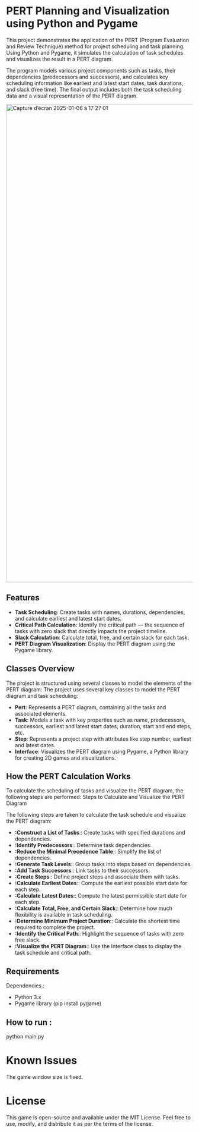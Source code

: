  # PERT Planning and Visualization using Python and Pygame

This project demonstrates the application of the PERT (Program Evaluation and Review Technique) method for project scheduling and task planning. Using Python and Pygame, it simulates the calculation of task schedules and visualizes the result in a PERT diagram.

The program models various project components such as tasks, their dependencies (predecessors and successors), and calculates key scheduling information like earliest and latest start dates, task durations, and slack (free time). The final output includes both the task scheduling data and a visual representation of the PERT diagram.

<img width="1287" alt="Capture d’écran 2025-01-06 à 17 27 01" src="https://github.com/user-attachments/assets/bc38226c-d2bc-4d50-8599-c3604580b834" />


## Features
- **Task Scheduling**: Create tasks with names, durations, dependencies, and calculate earliest and latest start dates.
- **Critical Path Calculation**: Identify the critical path — the sequence of tasks with zero slack that directly impacts the project timeline.
- **Slack Calculation**: Calculate total, free, and certain slack for each task.
- **PERT Diagram Visualization**: Display the PERT diagram using the Pygame library.

## Classes Overview

The project is structured using several classes to model the elements of the PERT diagram:
The project uses several key classes to model the PERT diagram and task scheduling:

- **Pert**: Represents a PERT diagram, containing all the tasks and associated elements.
- **Task**: Models a task with key properties such as name, predecessors, successors, earliest and latest start dates, duration, start and end steps, etc.
- **Step**: Represents a project step with attributes like step number, earliest and latest dates.
- **Interface**: Visualizes the PERT diagram using Pygame, a Python library for creating 2D games and visualizations.

## How the PERT Calculation Works

To calculate the scheduling of tasks and visualize the PERT diagram, the following steps are performed:
Steps to Calculate and Visualize the PERT Diagram

The following steps are taken to calculate the task schedule and visualize the PERT diagram:

- **:Construct a List of Tasks**:: Create tasks with specified durations and dependencies.
- **:Identify Predecessors**:: Determine task dependencies.
- **:Reduce the Minimal Precedence Table**:: Simplify the list of dependencies.
- **:Generate Task Levels**:: Group tasks into steps based on dependencies.
- **:Add Task Successors**:: Link tasks to their successors.
- **:Create Steps**:: Define project steps and associate them with tasks.
- **:Calculate Earliest Dates**:: Compute the earliest possible start date for each step.
- **:Calculate Latest Dates**:: Compute the latest permissible start date for each step.
- **:Calculate Total, Free, and Certain Slack**:: Determine how much flexibility is available in task scheduling.
- **:Determine Minimum Project Duration**:: Calculate the shortest time required to complete the project.
- **:Identify the Critical Path**:: Highlight the sequence of tasks with zero free slack.
- **:Visualize the PERT Diagram**:: Use the Interface class to display the task schedule and critical path.

## Requirements

Dependencies : 

- Python 3.x
- Pygame library (pip install pygame)

## How to run :
python main.py

# Known Issues

The game window size is fixed.

# License

This game is open-source and available under the MIT License. Feel free to use, modify, and distribute it as per the terms of the license.


